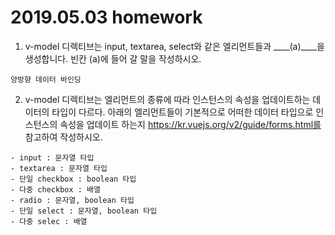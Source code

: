 # 2019.05.03 homework





1. v-model 디렉티브는 input, textarea, select와 같은 엘리먼트들과 ____(a)____을 생성합니다. 빈칸 (a)에 들어 갈 말을 작성하시오.

```
양방향 데이터 바인딩
```





2. v-model 디렉티브는 엘리먼트의 종류에 따라 인스턴스의 속성을 업데이트하는 데이터의 타입이 다르다. 아래의 엘리먼트들이 기본적으로 어떠한 데이터 타입으로 인스턴스의 속성을 업데이트 하는지 https://kr.vuejs.org/v2/guide/forms.html를 참고하여 작성하시오.

```
- input : 문자열 타입
- textarea : 문자열 타입
- 단일 checkbox : boolean 타입
- 다중 checkbox : 배열
- radio : 문자열, boolean 타입
- 단일 select : 문자열, boolean 타입
- 다중 selec : 배열
```

